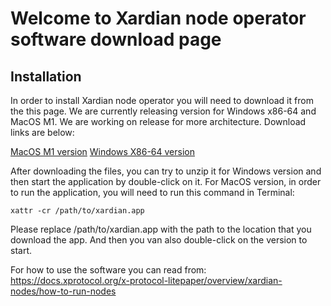# Welcome to Xardian node operator software download page

## Installation
In order to install Xardian node operator you will need to download it from the this page.
We are currently releasing version for Windows x86-64 and MacOS M1. We are working on release for more architecture.
Download links are below:

[MacOS M1 version](https://github.com/xprotocol-org/xardian/releases/download/v0.0.1/Xardian.macos.arm64.zip)
[Windows X86-64 version](https://github.com/xprotocol-org/xardian/releases/download/v0.0.1/Xardian.windows.amd64.zip) 

After downloading the files, you can try to unzip it for Windows version and then start the application by double-click on it.
For MacOS version, in order to run the application, you will need to run this command in Terminal:
```
xattr -cr /path/to/xardian.app
```
Please replace /path/to/xardian.app with the path to the location that you download the app. And then you van also double-click on the version to start.

For how to use the software you can read from:
https://docs.xprotocol.org/x-protocol-litepaper/overview/xardian-nodes/how-to-run-nodes
